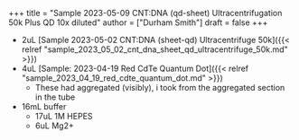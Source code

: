 +++
title = "Sample 2023-05-09 CNT:DNA (qd-sheet) Ultracentrifugation 50k Plus QD 10x diluted"
author = ["Durham Smith"]
draft = false
+++

-   2uL [Sample 2023-05-02 CNT:DNA (sheet-qd) Ultracentrifuge 50k]({{< relref "sample_2023_05_02_cnt_dna_sheet_qd_ultracentrifuge_50k.md" >}})
-   4uL [Sample: 2023-04-19 Red CdTe Quantum Dot]({{< relref "sample_2023_04_19_red_cdte_quantum_dot.md" >}})
    -   These had aggregated (visibly), i took from the aggregated section in the tube
-   16mL buffer
    -   17uL 1M HEPES
    -   6uL Mg2+
